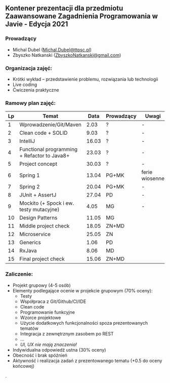 ## Kontener prezentacji dla przedmiotu Zaawansowane Zagadnienia Programowania w Javie - Edycja 2021

### Prowadzący 
- Michal Dubel (Michal.Dubel@ttpsc.pl)
- Zbyszko Natkanski (ZbyszkoNatkanski@gmail.com)


### Organizacja zajęć:
- Krótki wykład – przedstawienie problemu, rozwiązania lub technologii
- Live coding
- Ćwiczenia praktyczne

### Ramowy plan zajęć: 
Lp | Temat | Data | Prowadzący | Uwagi
--- | --- | --- | --- | --- 
1 | Wprowadzenie/Git/Maven | 2.03 | ? | -
2 | Clean code + SOLID | 9.03 | ? | -
3 | IntelliJ | 16.03 | ? | -
4 | Functional programming + Refactor to Java8+ | 23.03 | ? | -
5 | Project concept | 30.03 | ? | -
6 | Spring 1 | 13.04 |  PG+MK | ferie wiosenne
7 | Spring 2 | 20.04 |  PG+MK | -
8 | JUnit + AssertJ | 27.04  | PD | -
9 | Mockito (+ Spock i ew. testy mutacyjne) | 4.05 | MG | -
10 | Design Patterns | 11.05 | MG |
11 | Middle project check | 18.05 | ZN+MD |
12 | Microservice | 25.05 | ZN |
13 | Generics | 1.06 | PD |
14 | RxJava | 8.06 | MD |
15 | Final project check | 15.06 | ZN+MD |


### Zaliczenie:
- Projekt grupowy (4-5 osób)
- Elementy podlegające ocenie w projekcie grupowym (70% oceny):
  - Testy
  - Współpraca z Git/Github/CI/IDE
  - Clean code
  - Programowanie funkcyjne
  - Wzorce projektowe
  - Użycie dodatkowych funkcjonalności spoza prezentowanych tematów
  - Integracja z zewnętrznym zasobem po REST
  - ...
  - *UI, UX nie mają znaczenia!*
- Indywidualna odpowiedź ustna (30% oceny)
- Obecność i brak spóźnień
- Aktywność i realizacja zadań z prezentowanego tematu (+0.5 do oceny końcowej)



.
